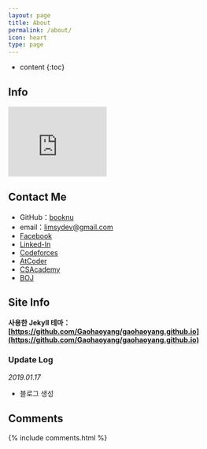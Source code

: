 ```yaml
---
layout: page
title: About
permalink: /about/
icon: heart
type: page
---
```


* content
{:toc}

## Info

<iframe src="http://githubbadge.appspot.com/booknu" style="border: 0;height: 142px;width: 200px;overflow: hidden;" frameBorder="0"></iframe>



## Contact Me

* GitHub：[booknu](https://github.com/booknu)
* email：limsydev@gmail.com
* [Facebook](https://www.facebook.com/lsy8664)
* [Linked-In](https://www.linkedin.com/in/booknu/)
* [Codeforces](http://codeforces.com/profile/unkoob)
* [AtCoder](https://atcoder.jp/users/booknu)
* [CSAcademy](https://csacademy.com/user/unkoob)
* [BOJ](https://www.acmicpc.net/user/lim551)

## Site Info

**사용한 Jekyll 테마：[https://github.com/Gaohaoyang/gaohaoyang.github.io](https://github.com/Gaohaoyang/gaohaoyang.github.io)**

### Update Log

*2019.01.17*

- 블로그 생성

## Comments

{% include comments.html %}
